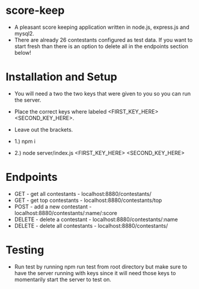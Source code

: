 # score-keep
* A pleasant score keeping application written in node.js, express.js and mysql2.
* There are already 26 contestants configured as test data. If you want to start fresh than there is an option to delete all in the endpoints section below!

# Installation and Setup
* You will need a two the two keys that were given to you so you can run the server. 
* Place the correct keys where labeled <FIRST_KEY_HERE> <SECOND_KEY_HERE>. 
* Leave out the brackets.

* 1.) npm i
* 2.) node server/index.js <FIRST_KEY_HERE> <SECOND_KEY_HERE>


# Endpoints
* GET - get all contestants - localhost:8880/contestants/
* GET - get top contestants - localhost:8880/contestants/top
* POST - add a new contestant - localhost:8880/contestants/:name/:score
* DELETE - delete a contestant - localhost:8880/contestants/:name
* DELETE - delete all contestants - localhost:8880/contestants/

# Testing
* Run test by running npm run test from root directory but make sure to have the server running with keys since it will need those keys to momentarily start the server to test on.


